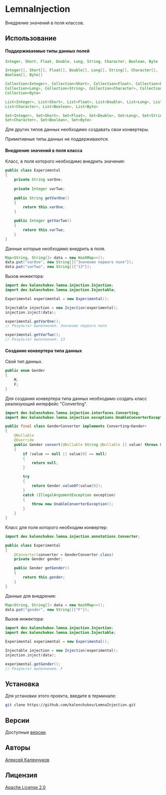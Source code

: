 # LemnaInjection

Внедрение значений в поля классов.

## Использование

#### Поддерживаемые типы данных полей

```java
Integer, Short, Float, Double, Long, String, Character, Boolean, Byte
```

```java
Integer[], Short[], Float[], Double[], Long[], String[], Character[],
Boolean[], Byte[]
```

```java
Collection<Integer>, Collection<Short>, Collection<Float>, Collection<Double>, 
Collection<Long>, Collection<String>, Collection<Character>, Collection<Boolean>,
Collection<Byte>
```

```java
List<Integer>, List<Short>, List<Float>, List<Double>, List<Long>, List<String>,
List<Character>, List<Boolean>, List<Byte>
```

```java
Set<Integer>, Set<Short>, Set<Float>, Set<Double>, Set<Long>, Set<String>,
Set<Character>, Set<Boolean>, Set<Byte>
```

Для других типов данных необходимо создавать свои конвертеры.

Примитивные типы данных не поддерживаются.

#### Внедрение значений в поля класса

Класс, в поля которого необходимо внедрить значения:

```java
public class Experimental
{
    private String varOne;
    
    private Integer varTwo;
    
    public String getVarOne()
    {
        return this.varOne;
    }

    public Integer getVarTwo()
    {
        return this.varTwo;
    }
}
```

Данные которые необходимо внедрить в поля.

```java
Map<String, String[]> data = new HashMap<>();
data.put("varOne", new String[]{"Значение первого поля"});
data.put("varTwo", new String[]{"13"});
```

Вызов инжектора:

```java
import dev.kalenchukov.lemna.injection.Injection;
import dev.kalenchukov.lemna.injection.Injectable;

Experimental experimental = new Experimental();

Injectable injection = new Injection(experimental);
injection.inject(data);

experimental.getVarOne();
// Результат выполнения: Значение первого поля

experimental.getVarTwo();
// Результат выполнения: 13
```

#### Создание конвертера типа данных

Свой тип данных.

```java
public enum Gender
{
    M,
    F;
}
```

Для создания конвертера типа данных необходимо создать класс реализующий интерфейс "Converting".

```java
import dev.kalenchukov.lemna.injection.interfaces.Converting;
import dev.kalenchukov.lemna.injection.exceptions.UnableConverterException;

public final class GenderConverter implements Converting<Gender>
{
	@Nullable
	@Override
	public Gender convert(@Nullable String @Nullable [] value) throws UnableConverterException
	{
		if (value == null || value[0] == null)
		{
			return null;
		}

		try
		{
			return Gender.valueOf(value[0]);
		}
		catch (IllegalArgumentException exception)
		{
			throw new UnableConverterException();
		}
	}
}
```

Класс для поля которого необходим конвертер:

```java
import dev.kalenchukov.lemna.injection.annotations.Converter;

public class Experimental
{
	@Converter(converter = GenderConverter.class)
	private Gender gender;

	public Gender getGender()
	{
		return this.gender;
	}
}
```

Данные для внедрения:

```java
Map<String, String[]> data = new HashMap<>();
data.put("gender", new String[]{"F"});
```

Вызов инжектора:

```java
import dev.kalenchukov.lemna.injection.Injection;
import dev.kalenchukov.lemna.injection.Injectable;

Experimental experimental = new Experimental();

Injectable injection = new Injection(experimental);
injection.inject(data);

experimental.getGender();
// Результат выполнения: F
```

## Установка

Для установки этого проекта, введите в терминале:

```bash
git clone https://github.com/kalenchukov/LemnaInjection.git
```

## Версии

Доступные [версии](https://github.com/kalenchukov/LemnaInjection/releases).

## Авторы

[Алексей Каленчуков](https://github.com/kalenchukov)

## Лицензия

[Apache License 2.0](https://opensource.org/licenses/Apache-2.0)
